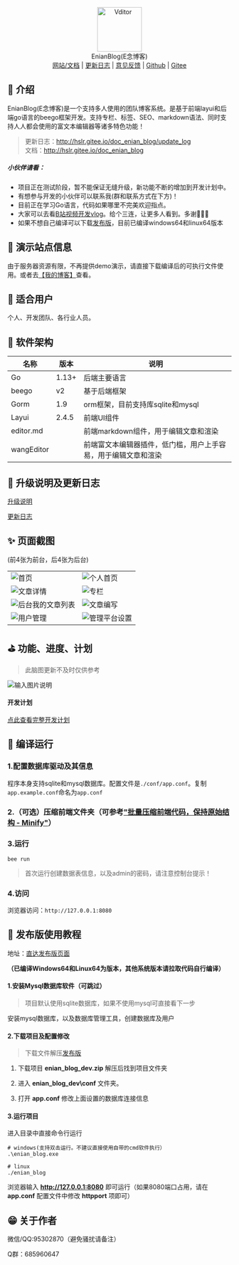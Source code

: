 
<p align="center">
<img alt="Vditor" src="./readme_src/logo.png" width="100px" />
<br>
EnianBlog(E念博客)
<br>
<a title="官方文档地址" target="_blank" href="http://hslr.gitee.io/doc_enian_blog">网站/文档</a> |
<a title="更新日志" target="_blank" href="http://hslr.gitee.io/doc_enian_blog/update_log">更新日志</a> |
<a title="意见反馈" target="_blank" href="https://support.qq.com/product/412977">意见反馈</a> |
<a title="Github" target="_blank" href="https://github.com/hslr-s/enian_blog">Github</a> |
<a title="Gitee" target="_blank" href="https://gitee.com/hslr/enian_blog">Gitee</a> 

</p>



## 🌈 介绍
EnianBlog(E念博客)是一个支持多人使用的团队博客系统。是基于前端layui和后端go语言的beego框架开发。支持专栏、标签、SEO、markdown语法、同时支持人人都会使用的富文本编辑器等诸多特色功能！

> 更新日志：http://hslr.gitee.io/doc_enian_blog/update_log <br>文档：http://hslr.gitee.io/doc_enian_blog


##### 小伙伴请看：
 - 项目正在测试阶段，暂不能保证无缝升级，新功能不断的增加到开发计划中。
 - 有想参与开发的小伙伴可以联系我(群和联系方式在下方)！
 - 目前正在学习Go语言，代码如果哪里不完美欢迎指点。
 - 大家可以去看[B站视频开发vlog](https://space.bilibili.com/27407696)。给个三连，让更多人看到。多谢🧡🧡🧡 
 - 如果不想自己编译可以下载[发布版](https://gitee.com/hslr/enian_blog/releases)，目前已编译windows64和linux64版本

## 🎇 演示站点信息

由于服务器资源有限，不再提供demo演示，请直接下载编译后的可执行文件使用。或者去[【我的博客】](http://blog.enianteam.com/)查看。


## 🎉 适合用户
个人、开发团队、各行业人员。


## 🎨 软件架构

| 名称       | 版本   | 说明                                     |
| ---------- | ------ | ---------------------------------------- |
| Go         | 1.13+  | 后端主要语言                             |
| beego      | v2 | 基于后端框架                             |
| Gorm|1.9|orm框架，目前支持库sqlite和mysql|
| Layui      | 2.4.5  | 前端UI组件                               |
| editor.md     |        | 前端markdown组件，用于编辑文章和渲染     |
|   wangEditor       |        | 前端富文本编辑器插件，低门槛，用户上手容易，用于编辑文章和渲染 |

## 🚀 升级说明及更新日志
[升级说明](http://hslr.gitee.io/doc_enian_blog/guide/update "升级说明")

[更新日志](http://hslr.gitee.io/doc_enian_blog/update_log "更新日志")



## ✨ 页面截图
(前4张为前台，后4张为后台)

|||
|---|---|
|![首页](./readme_src/首页.png)| ![个人首页](./readme_src/个人首页.png)|
|![文章详情](./readme_src/文章详情.png)|![专栏](./readme_src/专栏.png)|
|![后台我的文章列表](./readme_src/后台我的文章列表.png)| ![文章编写](./readme_src/文章编写.png)|
|![用户管理](./readme_src/用户管理.png)|![管理平台设置](./readme_src/管理平台设置.png)|

## ⛳ 功能、进度、计划
> 此脑图更新不及时仅供参考

![输入图片说明](./readme_src/func_mind_map.png)

#### 开发计划

[点此查看完整开发计划](https://thoughts.teambition.com/share/624be0f1483c2900418ca6c9#title=团队博客开发计划)

## 👑 编译运行

### 1.配置数据库驱动及其信息
程序本身支持sqlite和mysql数据库。配置文件是`./conf/app.conf`。复制`app.example.conf`命名为`app.conf`

### 2.（可选）压缩前端文件夹（可参考["批量压缩前端代码，保持原始结构 - Minify"](http://blog.enianteam.com/u/sun/content/131)）

### 3.运行

```
bee run
```
> 首次运行创建数据表信息，以及admin的密码，请注意控制台提示！

### 4.访问
浏览器访问：`http://127.0.0.1:8080`

## 📙 发布版使用教程


地址：[直达发布版页面](https://gitee.com/hslr/enian_blog/releases)

**（已编译Windows64和Linux64为版本，其他系统版本请拉取代码自行编译）**


#### 1.安装Mysql数据库软件（可跳过）

> 项目默认使用sqlite数据库，如果不使用mysql可直接看下一步

安装mysql数据库，以及数据库管理工具，创建数据库及用户

#### 2.下载项目及配置修改

> 下载文件解压[发布版](https://gitee.com/hslr/enian_blog/releases)

1. 下载项目 **enian_blog_dev.zip** 解压后找到项目文件夹

1. 进入 **enian_blog_dev\conf** 文件夹。

1. 打开 **app.conf** 修改上面设置的数据库连接信息

#### 3.运行项目

进入目录中直接命令行运行
```
# windows(支持双击运行。不建议直接使用自带的cmd软件执行）
.\enian_blog.exe

# linux 
./enian_blog

```

浏览器输入 **http://127.0.0.1:8080** 即可运行（如果8080端口占用，请在 **app.conf** 配置文件中修改 **httpport** 项即可）



## 😁 关于作者

微信/QQ:95302870（避免骚扰请备注）

Q群：685960647
